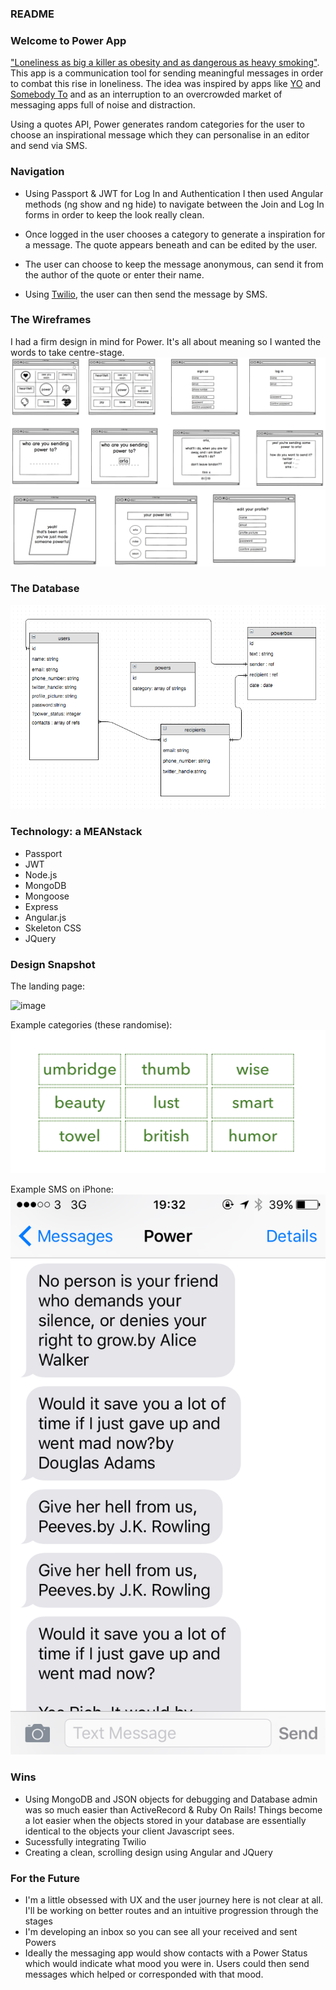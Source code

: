 ### README

### Welcome to Power App


["Loneliness as big a killer as obesity and as dangerous as heavy smoking"](http://www.nhs.uk/news/2015/03March/Pages/Loneliness-increases-risk-of-premature-death.aspx).  
This app is a communication tool for sending meaningful messages in order to combat this rise in loneliness. The idea was inspired by apps like [YO](https://www.justyo.co/) and [Somebody To](http://somebodyapp.com/) and as an interruption to an overcrowded market of messaging apps full of noise and distraction. 

Using a quotes API, Power generates random categories for the user to choose an inspirational message which they can personalise in an editor and send via SMS. 

### Navigation 
* Using Passport & JWT for Log In and Authentication I then used Angular methods (ng show and ng hide) to navigate between the Join and Log In forms in order to keep the look really clean. 

* Once logged in the user chooses a category to generate a inspiration for a message. The quote appears beneath and can be edited by the user. 

* The user can choose to keep the message anonymous, can send it from the author of the quote or enter their name. 

* Using [Twilio](https://www.twilio.com/), the user can then send the message by SMS. 

### The Wireframes

I had a firm design in mind for Power. It's all about meaning so I wanted the words to take centre-stage.
![image](https://github.com/FinnCavanagh/power-app-front-end/blob/master/images/power-wireframes-1.png)
![image](https://github.com/FinnCavanagh/power-app-front-end/blob/master/images/power-wireframes-2.png)


### The Database

![image](https://github.com/FinnCavanagh/power-app-front-end/blob/master/images/power-database-diagram.png)

### Technology: a MEANstack 

* Passport
* JWT
* Node.js
* MongoDB
* Mongoose
* Express
* Angular.js
* Skeleton CSS
* JQuery


### Design Snapshot
The landing page: 

![image](https://github.com/FinnCavanagh/power-app-front-end/blob/master/images/power-splash.png)

Example categories (these randomise):
![image](https://github.com/FinnCavanagh/power-app-front-end/blob/master/images/power-categories.png)

Example SMS on iPhone: 
![image](https://github.com/FinnCavanagh/power-app-front-end/blob/master/images/sms.png)


### Wins

* Using MongoDB and JSON objects for debugging and Database admin was so much easier than ActiveRecord & Ruby On Rails! Things become a lot easier when the objects stored in your database are essentially identical to the objects your client Javascript sees. 
* Sucessfully integrating Twilio
* Creating a clean, scrolling design using Angular and JQuery

### For the Future

* I'm a little obsessed with UX and the user journey here is not clear at all. I'll be working on better routes and an intuitive progression through the stages
* I'm developing an inbox so you can see all your received and sent Powers
* Ideally the messaging app would show contacts with a Power Status which would indicate what mood you were in. Users could then send messages which helped or corresponded with that mood.


